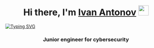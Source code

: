 <h1 align="center">Hi there, I'm <a href="https://goo.su/oGOqm3s" target="_blank">Ivan Antonov</a> 
<img src="https://github.com/blackcater/blackcater/raw/main/images/Hi.gif" height="32"/></h1>
<a href="https://git.io/typing-svg"><img src="https://readme-typing-svg.demolab.com?font=Fira+Code&pause=1000&color=5DF776&center=%D0%9B%D0%9E%D0%96%D0%AC&vCenter=%D0%9B%D0%9E%D0%96%D0%AC&repeat=%D0%B8%D1%81%D1%82%D0%B8%D0%BD%D0%BD%D1%8B%D0%B9&width=435&lines=Junior+engineer+for+cybersecurity" alt="Typing SVG" /></a>
<h3 align="center">Junior engineer for cybersecurity</h3>
